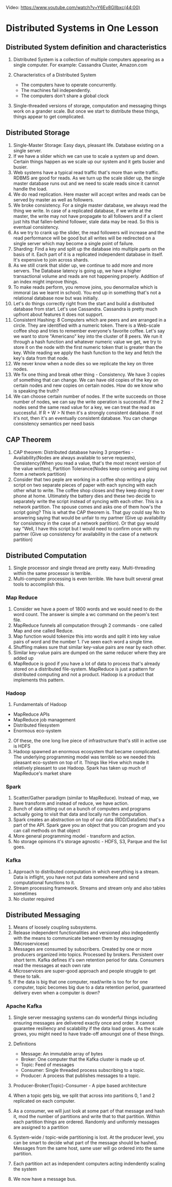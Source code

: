 Video: https://www.youtube.com/watch?v=Y6Ev8GIlbxc(44:00)

# Distributed Systems in One Lesson


## Distributed System definition and characteristics
1. Distributed System is a collection of multiple computers appearing as a single computer. For example: Cassandra Cluster, Amazon.com
2. Characteristics of a Distributed System
    - The computers have to operate concurrently.
    - The machines fail independently.
    - The computers don't share a global clock

3. Single-threaded versions of storage, computation and messaging things work on a grander scale. But once we start to distribute these things, things appear to get complicated.

## Distributed Storage
1. Single-Master Storage: Easy days, pleasant life. Database existing on a single server. 
2. If we have a slider which we can use to scale a system up and down. Certain things happen as we scale up our system and it gets busier and busier.
3. Web systems have a typical read traffic that's more than write traffic. RDBMS are good for reads. As we turn up the scale slider up, the single master database runs out and we need to scale reads since it cannot handle the load. 
4. We do read replication. Here master will accept writes and reads can be served by master as well as followers.
5. We broke consistency. For a single master database, we always read the thing we write. In case of a replicated database, if we write at the master, the write may not have propagate to all followers and if a client just hits that fallen-behind follower, stale data may be read. So this is eventual consistency.
6. As we try to crank up the slider, the read followers will increase and the read performance will be good but all writes will be redirected on a single server which may become a single point of failure.
7. Sharding: Find a key and split up the database into multiple parts on the basis of it. Each part of it is a replicated independent database in itself. It's expensive to join across shards. 
8. As we still crank that slider up, we continue to add more and more servers. The Database latency is going up, we have a higher transactional volume and reads are not happening properly. Addition of an index might improve things.
9. To make reads perform, you remove joins, you denormalize which is immoral (as we learnt in school). You end up in something that's not a relational database now but was initially.
10. Let's do things correctly right from the start and build a distributed database from start. Let's use Cassandra. Cassandra is pretty much upfront about features it does not support.
11. Consistent Hashing: 8 Computers which are peers and are arranged in a circle. They are identified with a numeric token. There is a Web-scale coffee shop and tries to remember everyone's favorite coffee. Let's say we want to store "Americano" key into the cluster of 8 peers. We run it through a hash function and whatever numeric value we get, we try to store it on the node with the first numeric token that is greater than the key. While reading we apply the hash function to the key and fetch the key's data from that node.
12. We never know when a node dies so we replicate the key on three nodes. 
13. We fix one thing and break other thing - Consistency. We have 3 copies of something that can change. We can have old copies of the key on certain nodes and new copies on certain nodes. How do we know who is speaking the truth? 
14. We can choose certain number of nodes. If the write succeeds on  those number of nodes, we can say the write operation is successful. If the 2 nodes send the same read value for a key, we can treat the read as successful. If R + W > N then it's a strongly consistent database. If not it's not, then it's an eventually consistent database. You can change consistency semantics per need basis


## CAP Theorem
1. CAP theorem: Distributed database having 3 properties - Availability(Nodes are always available to serve requests), Consistency(When you read a value, that's the most recent version of the value written), Partition Tolerance(Nodes keep coming and going out form a network partition)
2. Consider that two peple are working in a coffee shop writing a play script on two separate pieces of paper with each syncing with each other what to write. The coffee shop closes and they keep doing it over phone at home. Ultimately the battery dies and these two decide to separately write the script instead of syncing with each other. This is a network partition. The spouse comes and asks one of them how's the script going? This is what the CAP theorem is. That guy could say No to answering saying that would be unfair to my partner (Give up availability for consistency in the case of a network partition). Or that guy would say "Well, I have this script but I would need to confirm once with my partner (Give up consistency for availability in the case of a network partition)


## Distributed Computation
1. Single processor and single thread are pretty easy. Multi-threading within the same processor is terrible. 
2. Multi-computer processing is even terrible. We have built several great tools to accomplish this. 

### Map Reduce
1. Consider we have a poem of 1800 words and we would need to do the word count. The answer is simple a wc command on the peom's text file.
2. MapReduce funnels all computation through 2 commands - one called Map and one called Reduce.
3. Map function would tokenize this into words and split it into key value pairs of word and the number 1. I've seen each word a single time.
4. Shuffling makes sure that similar key-value pairs are near by each other.
5. Similar key-value pairs are dumped on the same reducer where they are added up
6. MapReduce is good if you have a lot of data to process that's already stored on a distributed file-system. MapReduce is just a pattern for distributed computing and not a product. Hadoop is a product that implements this pattern. 

### Hadoop
1. Fundamentals of Hadoop
 - MapReduce APIs
 - MapReduce job management
 - Distributed filesystem
 - Enormous eco-system
2. Of these, the one long live piece of infrastructure that's still in active use is HDFS
3. Hadoop spawned an enormous ecosystem that became complicated. The underlying programming model was terrible so we needed this pleasant eco-system on top of it. Things like Hive which made it relatively pleasant to use Hadoop. Spark has taken up much of MapReduce's market share

### Spark
1. Scatter/Gather paradigm (similar to MapReduce). Instead of map, we have transform and instead of reduce, we have action.
2. Bunch of data sitting out on a bunch of computers and programs actually going to visit that data and locally run the computation. 
3. Spark creates an abstraction on top of our data (RDD/DataSets) that's a part of the API. Spark gave you an object that you can program and you can call methods on that object
4. More general programming model - transform and action.
5. No storage opinions it's storage agnostic - HDFS, S3, Parque and the list goes.

### Kafka
1. Approach to distributed computation in which everything is a stream. Data is inflight, you have not put data somewhere and send computational functions to it.
2. Stream processing framework. Streams and stream only and also tables sometimes
3. No cluster required

## Distributed Messaging
1. Means of loosely coupling subsystems. 
2. Release independent functionalities and versioned also indepedently with the means to communicate between them by messaging (Microservicese)
3. Messages are consumed by subscribers. Created by one or more producers organized into topics. Processed by brokers. Persistent over short term. Kafka defines it's own retention period for data. Consumers read the messages at each own rate
4. Microservices are super-good approach and people struggle to get these to talk. 
5. If the data is big that one computer, read/write is too for for one computer, topic becomes big due to a data retention period, guaranteed delivery even when a computer is down?

### Apache Kafka
1. Single server messaging systems can do wonderful things including ensuring messages are delivered exactly once and order. It cannot guarantee resiliency and scalability if the data load grows. As the scale grows, you might need to have trade-off amoungst one of these things.
2. Definitions
   - Message: An immutable array of bytes
   - Broker: One computer that the Kafka cluster is made up of.
   - Topic: Feed of messages
   - Consumer: Single threaded process subscribing to a topic.
   - Producer: A process that publishes messages to a topic.

3. Producer-Broker(Topic)-Consumer - A pipe based architecture
4. When a topic gets big, we split that across into partitions 0, 1 and 2 replicated on each computer.
5. As a consumer, we will just look at some part of that message and hash it, mod the number of partitions and write that to that partition. Within each partition things are ordered. Randomly and uniformly messages are assigned to a partition
6. System-wide / topic-wide partitioning is lost. At the producer level, you can be smart to decide what part of the message should be hashed. Messages from the same host, same user will go ordered into the same partition. 
7. Each partition act as independent computers acting indendently scaling the system
8. We now have a message bus.